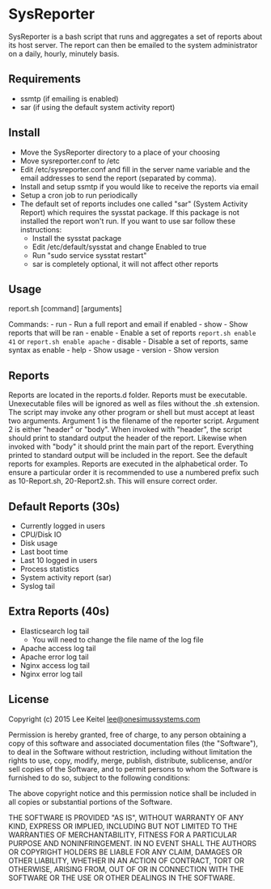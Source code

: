 SysReporter
===========

SysReporter is a bash script that runs and aggregates a set of reports about its host server. The report can then be emailed to the system administrator on a daily, hourly, minutely basis.

Requirements
------------

* ssmtp (if emailing is enabled)
* sar (if using the default system activity report)

Install
-------

* Move the SysReporter directory to a place of your choosing
* Move sysreporter.conf to /etc
* Edit /etc/sysreporter.conf and fill in the server name variable and the email addresses to send the report (separated by comma).
* Install and setup ssmtp if you would like to receive the reports via email
* Setup a cron job to run periodically
* The default set of reports includes one called "sar" (System Activity Report) which requires the sysstat package. If this package is not installed the report won't run. If you want to use sar follow these instructions:
    - Install the sysstat package
    - Edit /etc/default/sysstat and change Enabled to true
    - Run "sudo service sysstat restart"
    - sar is completely optional, it will not affect other reports

Usage
-----

report.sh [command] [arguments]

Commands:
    - run - Run a full report and email if enabled
    - show - Show reports that will be ran
    - enable - Enable a set of reports `report.sh enable 41` or `report.sh enable apache`
    - disable - Disable a set of reports, same syntax as enable
    - help - Show usage
    - version - Show version

Reports
-------

Reports are located in the reports.d folder. Reports must be executable. Unexecutable files will be ignored as well as files without the .sh extension. The script may invoke any other program or shell but must accept at least two arguments. Argument 1 is the filename of the reporter script. Argument 2 is either "header" or "body". When invoked with "header", the script should print to standard output the header of the report. Likewise when invoked with "body" it should print the main part of the report. Everything printed to standard output will be included in the report. See the default reports for examples. Reports are executed in the alphabetical order. To ensure a particular order it is recommended to use a numbered prefix such as 10-Report.sh, 20-Report2.sh. This will ensure correct order.

Default Reports (30s)
---------------------

* Currently logged in users
* CPU/Disk IO
* Disk usage
* Last boot time
* Last 10 logged in users
* Process statistics
* System activity report (sar)
* Syslog tail

Extra Reports (40s)
-------------------

* Elasticsearch log tail
    - You will need to change the file name of the log file
* Apache access log tail
* Apache error log tail
* Nginx access log tail
* Nginx error log tail

License
-------

Copyright (c) 2015 Lee Keitel <lee@onesimussystems.com>

Permission is hereby granted, free of charge, to any person obtaining a copy
of this software and associated documentation files (the "Software"), to deal
in the Software without restriction, including without limitation the rights
to use, copy, modify, merge, publish, distribute, sublicense, and/or sell
copies of the Software, and to permit persons to whom the Software is
furnished to do so, subject to the following conditions:

The above copyright notice and this permission notice shall be included in
all copies or substantial portions of the Software.

THE SOFTWARE IS PROVIDED "AS IS", WITHOUT WARRANTY OF ANY KIND, EXPRESS OR
IMPLIED, INCLUDING BUT NOT LIMITED TO THE WARRANTIES OF MERCHANTABILITY,
FITNESS FOR A PARTICULAR PURPOSE AND NONINFRINGEMENT.  IN NO EVENT SHALL THE
AUTHORS OR COPYRIGHT HOLDERS BE LIABLE FOR ANY CLAIM, DAMAGES OR OTHER
LIABILITY, WHETHER IN AN ACTION OF CONTRACT, TORT OR OTHERWISE, ARISING FROM,
OUT OF OR IN CONNECTION WITH THE SOFTWARE OR THE USE OR OTHER DEALINGS IN
THE SOFTWARE.
